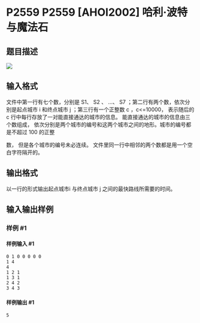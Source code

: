 # P2559 P2559 [AHOI2002] 哈利·波特与魔法石

## 题目描述

![](https://cdn.luogu.com.cn/upload/pic/1681.png)


## 输入格式

文件中第一行有七个数，分别是 S1、 S2 、 …、 S7 ；第二行有两个数，依次分别是起点城市 i 和终点城市 j ；第三行有一个正整数 c ，c<=10000， 表示随后的 c 行中每行存放了一对能直接通达的城市的信息。 能直接通达的城市的信息由三个数组成， 依次分别是两个城市的编号和这两个城市之间的地形。城市的编号都是不超过 100 的正整

数， 但是各个城市的编号未必连续。 文件里同一行中相邻的两个数都是用一个空白字符隔开的。


## 输出格式

以一行的形式输出起点城市i 与终点城市 j 之间的最快路线所需要的时间。


## 输入输出样例

### 样例 #1

#### 样例输入 #1

```
0 1 0 0 0 0 0
1 4
4
1 2 1
1 3 1
2 4 2
3 4 3
```

#### 样例输出 #1

```
5
```

